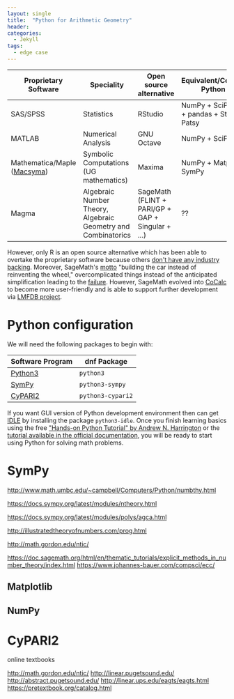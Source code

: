 ```yaml
---
layout: single
title:  "Python for Arithmetic Geometry"
header:
categories: 
  - Jekyll
tags:
  - edge case
---
```



| Proprietary Software | Speciality | Open source alternative | Equivalent/Complementary Python libraries |
|----------|----------| ---------- | --------- |
|SAS/SPSS | Statistics | RStudio | NumPy + SciPy + Matplotlib + pandas + Statsmodels + Patsy|
|MATLAB | Numerical Analysis | GNU Octave | NumPy + SciPy + Matplotlib |
|Mathematica/Maple ([Macsyma](https://en.wikipedia.org/wiki/Macsyma))| Symbolic Computations (UG mathematics) | Maxima  | NumPy + Matplotlib + SymPy |
|Magma | Algebraic Number Theory, Algebraic Geometry and Combinatorics | SageMath (FLINT + PARI/GP + GAP + Singular + ...) | ?? |

However, only R is an open source alternative which has been able to overtake the proprietary software because others [don't have any industry backing](https://gkorpal.github.io/files/bp.pdf). Moreover, SageMath's [motto](https://gkorpal.github.io/files/icms_2010.pdf) "building the car instead of reinventing the wheel," overcomplicated things instead of the anticipated simplification leading to the [failure](https://sagemath.blogspot.com/2014/08/what-is-sagemathcloud-lets-clear-some.html). However, SageMath evolved into [CoCalc](https://cocalc.com/index.html) to become more user-friendly and is able to support further development via [LMFDB project](https://www.lmfdb.org/acknowledgment). 

# Python configuration

We will need the following packages to begin with:

| Software Program | dnf Package |
|----------|----------|
|[Python3](https://fedoralovespython.org/) |`python3`|
|[SymPy](https://developer.fedoraproject.org/tech/languages/python/scipy.html) | `python3-sympy`|
|[CyPARI2](https://github.com/sagemath/cypari2) | `python3-cypari2`|

If you want GUI version of Python development environment then can get [IDLE](https://docs.python.org/3/library/idle.html) by installing the package `python3-idle`. Once you finish learning basics using the free ["Hands-on Python Tutorial" by Andrew N. Harrington](http://anh.cs.luc.edu/python/hands-on/3.1/) or the [tutorial available in the official documentation](https://docs.python.org/3/tutorial/), you will be ready to start using Python for solving math problems.

# SymPy

http://www.math.umbc.edu/~campbell/Computers/Python/numbthy.html

https://docs.sympy.org/latest/modules/ntheory.html

https://docs.sympy.org/latest/modules/polys/agca.html

http://illustratedtheoryofnumbers.com/prog.html

http://math.gordon.edu/ntic/

https://doc.sagemath.org/html/en/thematic_tutorials/explicit_methods_in_number_theory/index.html
https://www.johannes-bauer.com/compsci/ecc/

## Matplotlib

## NumPy

# CyPARI2
 
online textbooks

http://math.gordon.edu/ntic/
http://linear.pugetsound.edu/
http://abstract.pugetsound.edu/
http://linear.ups.edu/eagts/eagts.html
https://pretextbook.org/catalog.html


